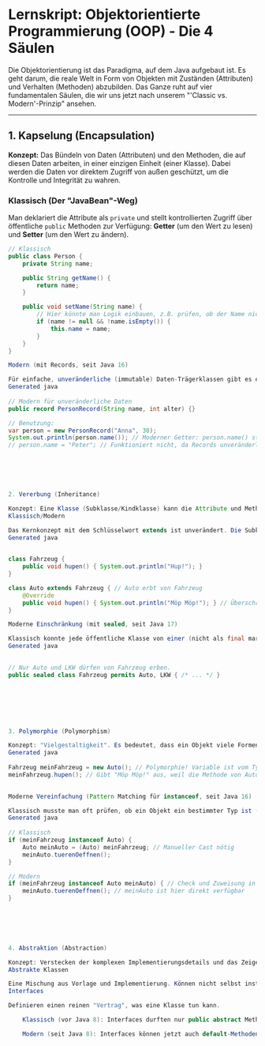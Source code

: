 
# Lernskript: Objektorientierte Programmierung (OOP) - Die 4 Säulen

Die Objektorientierung ist das Paradigma, auf dem Java aufgebaut ist. Es geht darum, die reale Welt in Form von Objekten mit Zuständen (Attributen) und Verhalten (Methoden) abzubilden. Das Ganze ruht auf vier fundamentalen Säulen, die wir uns jetzt nach unserem "'Classic vs. Modern'-Prinzip" ansehen.

---

## 1. Kapselung (Encapsulation)

**Konzept:** Das Bündeln von Daten (Attributen) und den Methoden, die auf diesen Daten arbeiten, in einer einzigen Einheit (einer Klasse). Dabei werden die Daten vor direktem Zugriff von außen geschützt, um die Kontrolle und Integrität zu wahren.

### Klassisch (Der "JavaBean"-Weg)
Man deklariert die Attribute als `private` und stellt kontrollierten Zugriff über öffentliche `public` Methoden zur Verfügung: **Getter** (um den Wert zu lesen) und **Setter** (um den Wert zu ändern).

```java
// Klassisch
public class Person {
    private String name;

    public String getName() {
        return name;
    }

    public void setName(String name) {
        // Hier könnte man Logik einbauen, z.B. prüfen, ob der Name nicht leer ist.
        if (name != null && !name.isEmpty()) {
            this.name = name;
        }
    }
}

Modern (mit Records, seit Java 16)

Für einfache, unveränderliche (immutable) Daten-Trägerklassen gibt es eine extrem kurze und sichere Schreibweise: Records. Der Compiler generiert für uns automatisch private final Attribute, einen öffentlichen Konstruktor, Getter (ohne get-Präfix), equals(), hashCode() und toString(). Dies ist der moderne Weg für reine Datenklassen.
Generated java
 
// Modern für unveränderliche Daten
public record PersonRecord(String name, int alter) {}

// Benutzung:
var person = new PersonRecord("Anna", 30);
System.out.println(person.name()); // Moderner Getter: person.name() statt person.getName()
// person.name = "Peter"; // Funktioniert nicht, da Records unveränderlich sind!

    




2. Vererbung (Inheritance)

Konzept: Eine Klasse (Subklasse/Kindklasse) kann die Attribute und Methoden einer anderen Klasse (Superklasse/Elternklasse) erben und wiederverwenden. Es entsteht eine "ist-ein"-Beziehung (z.B. ein Auto ist ein Fahrzeug).
Klassisch/Modern

Das Kernkonzept mit dem Schlüsselwort extends ist unverändert. Die Subklasse kann mit @Override Methoden der Superklasse überschreiben und mit dem Schlüsselwort super auf den Konstruktor oder die Methoden der Superklasse zugreifen.
Generated java

      
class Fahrzeug {
    public void hupen() { System.out.println("Hup!"); }
}

class Auto extends Fahrzeug { // Auto erbt von Fahrzeug
    @Override
    public void hupen() { System.out.println("Möp Möp!"); } // Überschreibt die Methode
}

Moderne Einschränkung (mit sealed, seit Java 17)

Klassisch konnte jede öffentliche Klasse von einer (nicht als final markierten) Klasse erben. Moderne sealed Klassen erlauben es einer Superklasse, exakt festzulegen, welche Klassen von ihr erben dürfen. Das macht Vererbungshierarchien sicherer und vorhersagbarer.
Generated java

      
// Nur Auto und LKW dürfen von Fahrzeug erben.
public sealed class Fahrzeug permits Auto, LKW { /* ... */ }

    





3. Polymorphie (Polymorphism)

Konzept: "Vielgestaltigkeit". Es bedeutet, dass ein Objekt viele Formen annehmen kann. Eine Variable vom Typ der Superklasse kann auf ein Objekt einer ihrer Subklassen verweisen. Beim Methodenaufruf wird dann dynamisch zur Laufzeit entschieden, welche überschriebene Methode (die der Subklasse) ausgeführt wird.
Generated java
     
Fahrzeug meinFahrzeug = new Auto(); // Polymorphie! Variable ist vom Typ Fahrzeug, Objekt ist vom Typ Auto.
meinFahrzeug.hupen(); // Gibt "Möp Möp!" aus, weil die Methode von Auto aufgerufen wird.
 

Moderne Vereinfachung (Pattern Matching für instanceof, seit Java 16)

Klassisch musste man oft prüfen, ob ein Objekt ein bestimmter Typ ist (instanceof), und es dann manuell in diesen Typ umwandeln (casten). Das war umständlich und fehleranfällig.
Generated java
 
// Klassisch
if (meinFahrzeug instanceof Auto) {
    Auto meinAuto = (Auto) meinFahrzeug; // Manueller Cast nötig
    meinAuto.tuerenOeffnen();
}

// Modern
if (meinFahrzeug instanceof Auto meinAuto) { // Check und Zuweisung in einem Schritt!
    meinAuto.tuerenOeffnen(); // meinAuto ist hier direkt verfügbar
}

    



    
4. Abstraktion (Abstraction)

Konzept: Verstecken der komplexen Implementierungsdetails und das Zeigen einer vereinfachten, wesentlichen Schnittstelle nach außen. Abstraktion wird in Java hauptsächlich durch abstrakte Klassen und Interfaces erreicht.
Abstrakte Klassen

Eine Mischung aus Vorlage und Implementierung. Können nicht selbst instanziiert werden und können sowohl Methoden mit Körper als auch abstrakte Methoden ohne Körper enthalten, die von den Subklassen implementiert werden müssen. Hier hat sich wenig geändert.
Interfaces

Definieren einen reinen "Vertrag", was eine Klasse tun kann.

    Klassisch (vor Java 8): Interfaces durften nur public abstract Methoden und Konstanten enthalten. Sie waren ein reiner, abstrakter Vertrag.

    Modern (seit Java 8): Interfaces können jetzt auch default-Methoden (Methoden mit einer Standard-Implementierung) und sogar private-Methoden enthalten. Das ist eine riesige Verbesserung, da man Interfaces nun erweitern kann (z.B. eine neue Methode hinzufügen), ohne alle existierenden implementierenden Klassen anpassen zu müssen.